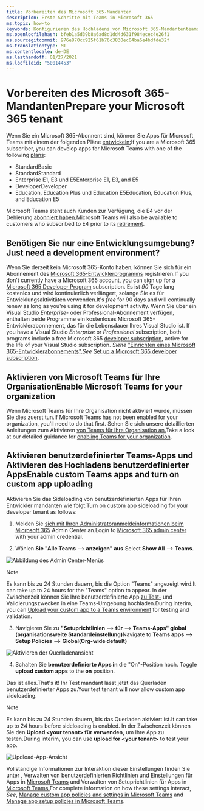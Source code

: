 ```yaml
---
title: Vorbereiten des Microsoft 365-Mandanten
description: Erste Schritte mit Teams in Microsoft 365
ms.topic: how-to
keywords: Konfigurieren des Hochladens von Microsoft 365-Mandantenteams
ms.openlocfilehash: bfeb1a5d39b8a6ad8d1dd4d631f984ecec4e26f1
ms.sourcegitcommit: 976e870cc925f61b76c3830ec04ba6e4bdfde32f
ms.translationtype: MT
ms.contentlocale: de-DE
ms.lasthandoff: 01/27/2021
ms.locfileid: "50014453"
---
```

# <a name="prepare-your-microsoft-365-tenant"></a><span data-ttu-id="66bfc-104">Vorbereiten des Microsoft 365-Mandanten</span><span class="sxs-lookup"><span data-stu-id="66bfc-104">Prepare your Microsoft 365 tenant</span></span>

<span data-ttu-id="66bfc-105">Wenn Sie ein Microsoft 365-Abonnent sind, können Sie Apps für Microsoft Teams mit einem der folgenden Pläne [entwickeln:](https://products.office.com/business/compare-more-office-365-for-business-plans)</span><span class="sxs-lookup"><span data-stu-id="66bfc-105">If you are a Microsoft 365 subscriber, you can develop apps for Microsoft Teams with one of the following [plans](https://products.office.com/business/compare-more-office-365-for-business-plans):</span></span>

* <span data-ttu-id="66bfc-106">Standard</span><span class="sxs-lookup"><span data-stu-id="66bfc-106">Basic</span></span>
* <span data-ttu-id="66bfc-107">Standard</span><span class="sxs-lookup"><span data-stu-id="66bfc-107">Standard</span></span>
* <span data-ttu-id="66bfc-108">Enterprise E1, E3 und E5</span><span class="sxs-lookup"><span data-stu-id="66bfc-108">Enterprise E1, E3, and E5</span></span>
* <span data-ttu-id="66bfc-109">Developer</span><span class="sxs-lookup"><span data-stu-id="66bfc-109">Developer</span></span>
* <span data-ttu-id="66bfc-110">Education, Education Plus und Education E5</span><span class="sxs-lookup"><span data-stu-id="66bfc-110">Education, Education Plus, and Education E5</span></span>

<span data-ttu-id="66bfc-111">Microsoft Teams steht auch Kunden zur Verfügung, die E4 vor der Dehierung [abonniert haben.](https://support.office.com//article/important-information-for-office-365-enterprise-e4-customers-f9572348-43a2-43fa-a3d8-3b6c9c042147)</span><span class="sxs-lookup"><span data-stu-id="66bfc-111">Microsoft Teams will also be available to customers who subscribed to E4 prior to its [retirement](https://support.office.com//article/important-information-for-office-365-enterprise-e4-customers-f9572348-43a2-43fa-a3d8-3b6c9c042147).</span></span>

## <a name="just-need-a-development-environment"></a><span data-ttu-id="66bfc-112">Benötigen Sie nur eine Entwicklungsumgebung?</span><span class="sxs-lookup"><span data-stu-id="66bfc-112">Just need a development environment?</span></span>

<span data-ttu-id="66bfc-113">Wenn Sie derzeit kein Microsoft 365-Konto haben, können Sie sich für ein Abonnement des [Microsoft 365-Entwicklerprogramms](https://developer.microsoft.com/microsoft-365/dev-program) registrieren.</span><span class="sxs-lookup"><span data-stu-id="66bfc-113">If you don't currently have a Microsoft 365 account, you can sign up for a [Microsoft 365 Developer Program](https://developer.microsoft.com/microsoft-365/dev-program) subscription.</span></span> <span data-ttu-id="66bfc-114">Es ist *90* Tage lang kostenlos und wird kontinuierlich verlängert, solange Sie es für Entwicklungsaktivitäten verwenden.</span><span class="sxs-lookup"><span data-stu-id="66bfc-114">It's *free* for 90 days and will continually renew as long as you're using it for development activity.</span></span> <span data-ttu-id="66bfc-115">Wenn Sie über ein Visual Studio  *Enterprise-* oder Professional-Abonnement verfügen, enthalten beide Programme ein kostenloses Microsoft 365-Entwicklerabonnement, das für die Lebensdauer Ihres Visual Studio ist. [](https://aka.ms/MyVisualStudioBenefits)</span><span class="sxs-lookup"><span data-stu-id="66bfc-115">If you have a Visual Studio *Enterprise* or *Professional* subscription, both programs include a free Microsoft 365 [developer subscription](https://aka.ms/MyVisualStudioBenefits), active for the life of your Visual Studio subscription.</span></span> <span data-ttu-id="66bfc-116">*Siehe* ["Einrichten eines Microsoft 365-Entwicklerabonnements".](https://docs.microsoft.com/office/developer-program/office-365-developer-program-get-started)</span><span class="sxs-lookup"><span data-stu-id="66bfc-116">*See* [Set up a Microsoft 365 developer subscription](https://docs.microsoft.com/office/developer-program/office-365-developer-program-get-started).</span></span>

## <a name="enable-microsoft-teams-for-your-organization"></a><span data-ttu-id="66bfc-117">Aktivieren von Microsoft Teams für Ihre Organisation</span><span class="sxs-lookup"><span data-stu-id="66bfc-117">Enable Microsoft Teams for your organization</span></span> 

<span data-ttu-id="66bfc-118">Wenn Microsoft Teams für Ihre Organisation nicht aktiviert wurde, müssen Sie dies zuerst tun.</span><span class="sxs-lookup"><span data-stu-id="66bfc-118">If Microsoft Teams has not been enabled for your organization, you'll need to do that first.</span></span> <span data-ttu-id="66bfc-119">Sehen Sie sich unsere detaillierten Anleitungen zum Aktivieren [von Teams für Ihre Organisation an.](/microsoftteams/enable-features-office-365)</span><span class="sxs-lookup"><span data-stu-id="66bfc-119">Take a look at our detailed guidance for [enabling Teams for your organization](/microsoftteams/enable-features-office-365).</span></span>

## <a name="enable-custom-teams-apps-and-turn-on-custom-app-uploading"></a><span data-ttu-id="66bfc-120">Aktivieren benutzerdefinierter Teams-Apps und Aktivieren des Hochladens benutzerdefinierter Apps</span><span class="sxs-lookup"><span data-stu-id="66bfc-120">Enable custom Teams apps and turn on custom app uploading</span></span>

<span data-ttu-id="66bfc-121">Aktivieren Sie das Sideloading von benutzerdefinierten Apps für Ihren Entwickler mandanten wie folgt:</span><span class="sxs-lookup"><span data-stu-id="66bfc-121">Turn on custom app sideloading for your developer tenant as follows:</span></span>

1. <span data-ttu-id="66bfc-122">Melden Sie [sich mit Ihren Administratoranmeldeinformationen beim Microsoft 365](https://admin.microsoft.com/Adminportal/Home?source=applauncher#/homepage#/) Admin Center an.</span><span class="sxs-lookup"><span data-stu-id="66bfc-122">Login to [Microsoft 365 admin center](https://admin.microsoft.com/Adminportal/Home?source=applauncher#/homepage#/) with your admin credential.</span></span> 

2. <span data-ttu-id="66bfc-123">Wählen **Sie "Alle Teams**  -->  **anzeigen" aus.**</span><span class="sxs-lookup"><span data-stu-id="66bfc-123">Select **Show All** --> **Teams**.</span></span> 

![Abbildung des Admin Center-Menüs](~/assets/images/prepare-test-tenant/admin-center.png)

> [!Note] 
> <span data-ttu-id="66bfc-125">Es kann bis zu 24 Stunden dauern, bis die Option "Teams" angezeigt wird.</span><span class="sxs-lookup"><span data-stu-id="66bfc-125">It can take up to 24 hours for the "Teams" option to appear.</span></span> <span data-ttu-id="66bfc-126">In der Zwischenzeit können Sie Ihre benutzerdefinierte App [zu Test-](/microsoftteams/upload-custom-apps#validate) und Validierungszwecken in eine Teams-Umgebung hochladen.</span><span class="sxs-lookup"><span data-stu-id="66bfc-126">During interim, you can [Upload your custom app to a Teams environment](/microsoftteams/upload-custom-apps#validate) for testing and validation.</span></span>

3. <span data-ttu-id="66bfc-127">Navigieren Sie zu **"Setuprichtlinien**  -->  **für**  -->  **Teams-Apps" global (organisationsweite Standardeinstellung)**</span><span class="sxs-lookup"><span data-stu-id="66bfc-127">Navigate to **Teams apps** --> **Setup Policies** --> **Global(Org-wide default)**</span></span>  

![Aktivieren der Querladenansicht](~/assets/images/prepare-test-tenant/turn-on-sideload.png)

4. <span data-ttu-id="66bfc-129">Schalten Sie **benutzerdefinierte Apps in** die "On"-Position hoch. </span><span class="sxs-lookup"><span data-stu-id="66bfc-129">Toggle **upload custom apps** to the **on** position.</span></span>

<span data-ttu-id="66bfc-130">Das ist alles.</span><span class="sxs-lookup"><span data-stu-id="66bfc-130">That's it!</span></span> <span data-ttu-id="66bfc-131">Ihr Test mandant lässt jetzt das Querladen benutzerdefinierter Apps zu.</span><span class="sxs-lookup"><span data-stu-id="66bfc-131">Your test tenant will now allow custom app sideloading.</span></span>

> [!Note] 
> <span data-ttu-id="66bfc-132">Es kann bis zu 24 Stunden dauern, bis das Querladen aktiviert ist.</span><span class="sxs-lookup"><span data-stu-id="66bfc-132">It can take up to 24 hours before sideloading is enabled.</span></span> <span data-ttu-id="66bfc-133">In der Zwischenzeit können Sie den **Upload \<your tenant> für verwenden,** um Ihre App zu testen.</span><span class="sxs-lookup"><span data-stu-id="66bfc-133">During interim, you can use **upload for \<your tenant>** to test your app.</span></span>

![Updload-App-Ansicht](~/assets/images/prepare-test-tenant/upload-for-contoso.png)

<span data-ttu-id="66bfc-135">Vollständige Informationen zur Interaktion dieser Einstellungen finden Sie unter *,* Verwalten von benutzerdefinierten Richtlinien und Einstellungen für Apps in [Microsoft Teams](https://docs.microsoft.com/microsoftteams/teams-custom-app-policies-and-settings) und Verwalten von Setuprichtlinien für Apps in [Microsoft Teams.](https://docs.microsoft.com/microsoftteams/teams-app-setup-policies)</span><span class="sxs-lookup"><span data-stu-id="66bfc-135">For complete information on how these settings interact, *See*, [Manage custom app policies and settings in Microsoft Teams](https://docs.microsoft.com/microsoftteams/teams-custom-app-policies-and-settings) and [Manage app setup policies in Microsoft Teams](https://docs.microsoft.com/microsoftteams/teams-app-setup-policies).</span></span>
